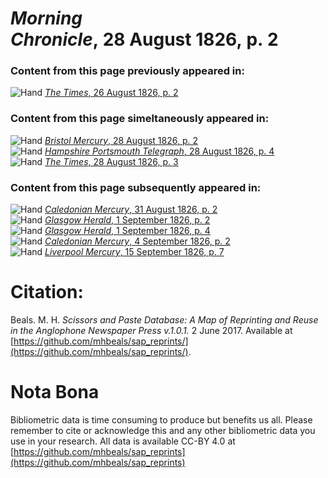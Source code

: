 # *Morning Chronicle*, 28 August 1826, p. 2  
  
### Content from this page previously appeared in:  
![Hand](http://scissorsandpaste.net/wp-content/uploads/2017/06/smallhandpointer.png) [*The Times*, 26 August 1826, p. 2](https://mhbeals.github.io/sap_html/The-Times/The-Times-26-August-1826-p-2)  
  
### Content from this page simeltaneously appeared in:  
![Hand](http://scissorsandpaste.net/wp-content/uploads/2017/06/smallhandpointer.png) [*Bristol Mercury*, 28 August 1826, p. 2](https://mhbeals.github.io/sap_html/Bristol-Mercury/Bristol-Mercury-28-August-1826-p-2)  
![Hand](http://scissorsandpaste.net/wp-content/uploads/2017/06/smallhandpointer.png) [*Hampshire Portsmouth Telegraph*, 28 August 1826, p. 4](https://mhbeals.github.io/sap_html/Hampshire-Portsmouth-Telegraph/Hampshire-Portsmouth-Telegraph-28-August-1826-p-4)  
![Hand](http://scissorsandpaste.net/wp-content/uploads/2017/06/smallhandpointer.png) [*The Times*, 28 August 1826, p. 3](https://mhbeals.github.io/sap_html/The-Times/The-Times-28-August-1826-p-3)  
  
### Content from this page subsequently appeared in:  
![Hand](http://scissorsandpaste.net/wp-content/uploads/2017/06/smallhandpointer.png) [*Caledonian Mercury*, 31 August 1826, p. 2](https://mhbeals.github.io/sap_html/Caledonian-Mercury/Caledonian-Mercury-31-August-1826-p-2)  
![Hand](http://scissorsandpaste.net/wp-content/uploads/2017/06/smallhandpointer.png) [*Glasgow Herald*, 1 September 1826, p. 2](https://mhbeals.github.io/sap_html/Glasgow-Herald/Glasgow-Herald-1-September-1826-p-2)  
![Hand](http://scissorsandpaste.net/wp-content/uploads/2017/06/smallhandpointer.png) [*Glasgow Herald*, 1 September 1826, p. 4](https://mhbeals.github.io/sap_html/Glasgow-Herald/Glasgow-Herald-1-September-1826-p-4)  
![Hand](http://scissorsandpaste.net/wp-content/uploads/2017/06/smallhandpointer.png) [*Caledonian Mercury*, 4 September 1826, p. 2](https://mhbeals.github.io/sap_html/Caledonian-Mercury/Caledonian-Mercury-4-September-1826-p-2)  
![Hand](http://scissorsandpaste.net/wp-content/uploads/2017/06/smallhandpointer.png) [*Liverpool Mercury*, 15 September 1826, p. 7](https://mhbeals.github.io/sap_html/Liverpool-Mercury/Liverpool-Mercury-15-September-1826-p-7)  


# Citation: 

Beals. M. H. *Scissors and Paste Database: A Map of Reprinting and Reuse in the Anglophone Newspaper Press v.1.0.1.* 2 June 2017. Available at [https://github.com/mhbeals/sap_reprints/](https://github.com/mhbeals/sap_reprints/). 

# Nota Bona

Bibliometric data is time consuming to produce but benefits us all. Please remember to cite or acknowledge this and any other bibliometric data you use in your research. All data is available CC-BY 4.0 at [https://github.com/mhbeals/sap_reprints](https://github.com/mhbeals/sap_reprints)